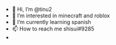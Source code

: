 - 👋 Hi, I’m @tinu2
- 👀 I’m interested in minecraft and roblox
- 🌱 I’m currently learning spanish
- 📫 How to reach me shisui#9285
- 

